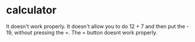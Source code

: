 # calculator

It doesn't work properly. It doesn't allow you to do 12 + 7 and then put the - 19, without pressing the =. The = button doesnt work properly.
